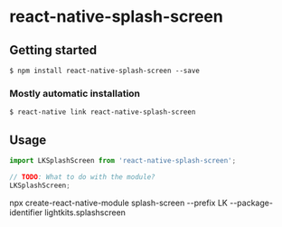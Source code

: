 # react-native-splash-screen

## Getting started

`$ npm install react-native-splash-screen --save`

### Mostly automatic installation

`$ react-native link react-native-splash-screen`

## Usage
```javascript
import LKSplashScreen from 'react-native-splash-screen';

// TODO: What to do with the module?
LKSplashScreen;
```
npx create-react-native-module splash-screen --prefix LK --package-identifier lightkits.splashscreen